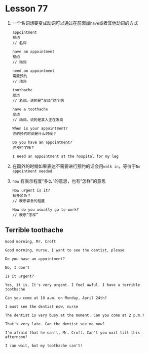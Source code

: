 # Lesson 77

1. 一个名词想要变成动词可以通过在前面加`have`或者其他动词的方式

   ```
   appointment
   预约
   // 名词

   have an appointment
   预约
   // 动词

   need an appointment
   需要预约
   // 动词

   toothache
   发烧
   // 名词。说的是“发烧”这个病

   have a toothache
   发烧
   // 动词。说的是某人正在发烧

   When is your appointment?
   你的预约时间是什么时候？

   Do you have an appointment?
   你预约了吗？

   I need an appointment at the hospital for my leg
   ```

2. 在国外的时候如果表达不需要进行预约的话会用`walk in`，等价于`No appointment needed`

3. `how` 有表示程度“多么”的意思，也有“怎样”的意思

   ```
   How urgent is it?
   有多紧急？
   // 表示紧急的程度

   How do you usually go to work?
   // 表示“怎样”
   ```

## Terrible toothache

```
Good morning, Mr. Croft

Good morning, nurse, I want to see the dentist, please

Do you have an appointment?

No, I don't

Is it urgent?

Yes, it is. It's very urgent. I feel awful. I have a terrible toothache

Can you come at 10 a.m. on Monday, April 24th?

I must see the dentist now, nurse

The dentist is very busy at the moment. Can you come at 2 p.m.?

That's very late. Can the dentist see me now?

I'm afraid that he can't, Mr. Croft. Can't you wait till this afternoon?

I can wait, but my toothache can't!
```
